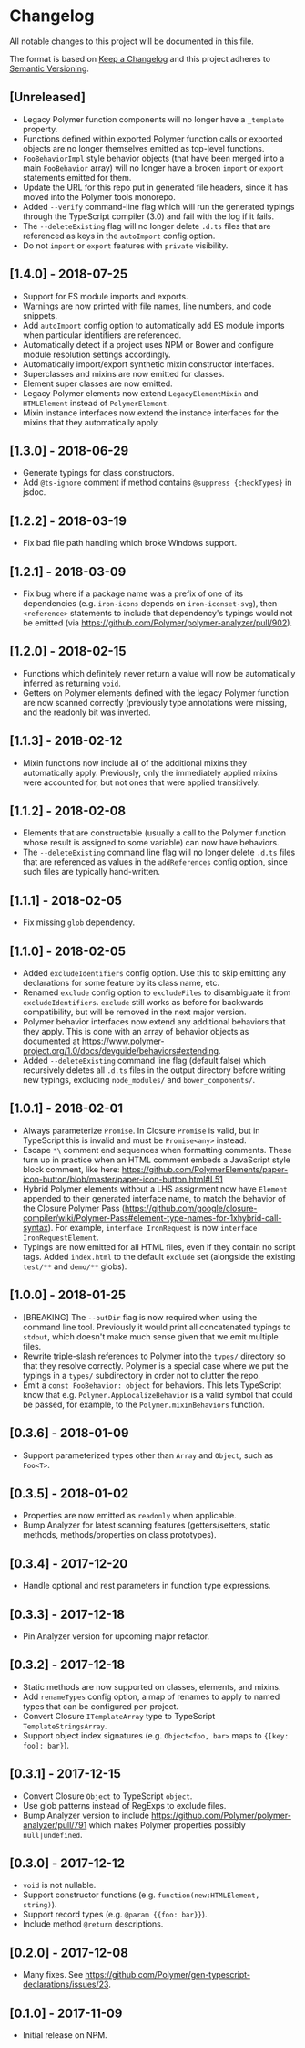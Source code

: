 # Changelog
All notable changes to this project will be documented in this file.

The format is based on [Keep a Changelog](http://keepachangelog.com/en/1.0.0/)
and this project adheres to [Semantic Versioning](http://semver.org/spec/v2.0.0.html).

## [Unreleased]
* Legacy Polymer function components will no longer have a `_template`
  property.
* Functions defined within exported Polymer function calls or exported objects
  are no longer themselves emitted as top-level functions.
* `FooBehaviorImpl` style behavior objects (that have been merged into a main
  `FooBehavior` array) will no longer have a broken `import` or `export`
  statements emitted for them.
* Update the URL for this repo put in generated file headers, since it has moved
  into the Polymer tools monorepo.
* Added `--verify` command-line flag which will run the generated typings
  through the TypeScript compiler (3.0) and fail with the log if it fails.
* The `--deleteExisting` flag will no longer delete `.d.ts` files that are
  referenced as keys in the `autoImport` config option.
* Do not `import` or `export` features with `private` visibility.

## [1.4.0] - 2018-07-25
- Support for ES module imports and exports.
- Warnings are now printed with file names, line numbers, and code snippets.
- Add `autoImport` config option to automatically add ES module imports when
  particular identifiers are referenced.
- Automatically detect if a project uses NPM or Bower and configure module
  resolution settings accordingly.
- Automatically import/export synthetic mixin constructor interfaces.
- Superclasses and mixins are now emitted for classes.
- Element super classes are now emitted.
- Legacy Polymer elements now extend `LegacyElementMixin` and `HTMLElement`
  instead of `PolymerElement`.
- Mixin instance interfaces now extend the instance interfaces for the mixins
  that they automatically apply.

## [1.3.0] - 2018-06-29
- Generate typings for class constructors.
- Add `@ts-ignore` comment if method contains `@suppress {checkTypes}` in jsdoc.

## [1.2.2] - 2018-03-19
- Fix bad file path handling which broke Windows support.

## [1.2.1] - 2018-03-09
- Fix bug where if a package name was a prefix of one of its dependencies (e.g.
  `iron-icons` depends on `iron-iconset-svg`), then `<reference>` statements to
  include that dependency's typings would not be emitted (via
  https://github.com/Polymer/polymer-analyzer/pull/902).

## [1.2.0] - 2018-02-15
- Functions which definitely never return a value will now be automatically
  inferred as returning `void`.
- Getters on Polymer elements defined with the legacy Polymer function are now
  scanned correctly (previously type annotations were missing, and the readonly
  bit was inverted.

## [1.1.3] - 2018-02-12
- Mixin functions now include all of the additional mixins they automatically
  apply. Previously, only the immediately applied mixins were accounted for, but
  not ones that were applied transitively.

## [1.1.2] - 2018-02-08
- Elements that are constructable (usually a call to the Polymer function whose
  result is assigned to some variable) can now have behaviors.
- The `--deleteExisting` command line flag will no longer delete `.d.ts` files
  that are referenced as values in the `addReferences` config option, since such
  files are typically hand-written.

## [1.1.1] - 2018-02-05
- Fix missing `glob` dependency.

## [1.1.0] - 2018-02-05
- Added `excludeIdentifiers` config option. Use this to skip emitting any
  declarations for some feature by its class name, etc.
- Renamed `exclude` config option to `excludeFiles` to disambiguate it from
  `excludeIdentifiers`. `exclude` still works as before for backwards
  compatibility, but will be removed in the next major version.
- Polymer behavior interfaces now extend any additional behaviors that they
  apply. This is done with an array of behavior objects as documented at
  https://www.polymer-project.org/1.0/docs/devguide/behaviors#extending.
- Added `--deleteExisting` command line flag (default false) which recursively
  deletes all `.d.ts` files in the output directory before writing new typings,
  excluding `node_modules/` and `bower_components/`.

## [1.0.1] - 2018-02-01
- Always parameterize `Promise`. In Closure `Promise` is valid, but in
  TypeScript this is invalid and must be `Promise<any>` instead.
- Escape `*\` comment end sequences when formatting comments. These turn up in
  practice when an HTML comment embeds a JavaScript style block comment, like
  here:
  https://github.com/PolymerElements/paper-icon-button/blob/master/paper-icon-button.html#L51
- Hybrid Polymer elements without a LHS assignment now have `Element` appended
  to their generated interface name, to match the behavior of the Closure
  Polymer Pass
  (https://github.com/google/closure-compiler/wiki/Polymer-Pass#element-type-names-for-1xhybrid-call-syntax).
  For example, `interface IronRequest` is now `interface IronRequestElement`.
- Typings are now emitted for all HTML files, even if they contain no script
  tags. Added `index.html` to the default `exclude` set (alongside the existing
  `test/**` and `demo/**` globs).

## [1.0.0] - 2018-01-25
- [BREAKING] The `--outDir` flag is now required when using the command line
  tool. Previously it would print all concatenated typings to `stdout`, which
  doesn't make much sense given that we emit multiple files.
- Rewrite triple-slash references to Polymer into the `types/` directory so that
  they resolve correctly. Polymer is a special case where we put the typings in
  a `types/` subdirectory in order not to clutter the repo.
- Emit a `const FooBehavior: object` for behaviors. This lets TypeScript know
  that e.g. `Polymer.AppLocalizeBehavior` is a valid symbol that could be
  passed, for example, to the `Polymer.mixinBehaviors` function.

## [0.3.6] - 2018-01-09
- Support parameterized types other than `Array` and `Object`, such as `Foo<T>`.

## [0.3.5] - 2018-01-02
- Properties are now emitted as `readonly` when applicable.
- Bump Analyzer for latest scanning features (getters/setters, static methods,
  methods/properties on class prototypes).

## [0.3.4] - 2017-12-20
- Handle optional and rest parameters in function type expressions.

## [0.3.3] - 2017-12-18
- Pin Analyzer version for upcoming major refactor.

## [0.3.2] - 2017-12-18
- Static methods are now supported on classes, elements, and mixins.
- Add `renameTypes` config option, a map of renames to apply to named types that
  can be configured per-project.
- Convert Closure `ITemplateArray` type to TypeScript `TemplateStringsArray`.
- Support object index signatures (e.g. `Object<foo, bar>` maps to `{[key: foo]:
  bar}`).

## [0.3.1] - 2017-12-15
- Convert Closure `Object` to TypeScript `object`.
- Use glob patterns instead of RegExps to exclude files.
- Bump Analyzer version to include
  https://github.com/Polymer/polymer-analyzer/pull/791 which makes Polymer
  properties possibly `null|undefined`.

## [0.3.0] - 2017-12-12
- `void` is not nullable.
- Support constructor functions (e.g. `function(new:HTMLElement, string)`).
- Support record types (e.g. `@param {{foo: bar}}`).
- Include method `@return` descriptions.

## [0.2.0] - 2017-12-08
- Many fixes. See
  https://github.com/Polymer/gen-typescript-declarations/issues/23.

## [0.1.0] - 2017-11-09
- Initial release on NPM.
